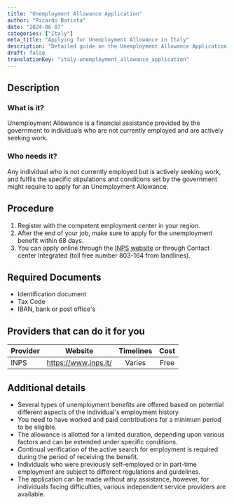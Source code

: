 ```yaml
---
title: "Unemployment Allowance Application"
author: "Ricardo Batista"
date: "2024-06-07"
categories: ["Italy"]
meta_title: "Applying for Unemployment Allowance in Italy"
description: "Detailed guide on the Unemployment Allowance Application procedures, required documents, and various service provider details."
draft: false
translationKey: "italy-unemployment_allowance_application"
---
```


## Description
### What is it?
Unemployment Allowance is a financial assistance provided by the government to individuals who are not currently employed and are actively seeking work.

### Who needs it?
Any individual who is not currently employed but is actively seeking work, and fulfils the specific stipulations and conditions set by the government might require to apply for an Unemployment Allowance.

## Procedure
1. Register with the competent employment center in your region.
2. After the end of your job, make sure to apply for the unemployment benefit within 68 days.
3. You can apply online through the [INPS website](https://www.inps.it/) or through Contact center Integrated (toll free number 803-164 from landlines).

## Required Documents
* Identification document
* Tax Code
* IBAN, bank or post office's

## Providers that can do it for you

| Provider        |     Website     |     Timelines    |       Cost      |
| --------------- | --------------- |  :-------------: | :-------------: |
| INPS      |  https://www.inps.it/      |      Varies     |        Free       |

## Additional details
* Several types of unemployment benefits are offered based on potential different aspects of the individual's employment history.
* You need to have worked and paid contributions for a minimum period to be eligible.
* The allowance is allotted for a limited duration, depending upon various factors and can be extended under specific conditions.
* Continual verification of the active search for employment is required during the period of receiving the benefit. 
* Individuals who were previously self-employed or in part-time employment are subject to different regulations and guidelines.
* The application can be made without any assistance, however, for individuals facing difficulties, various independent service providers are available.